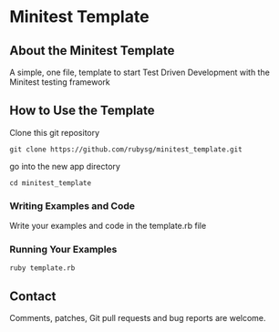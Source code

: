 # Minitest Template

## About the Minitest Template

A simple, one file, template to start Test Driven Development with the Minitest testing framework

## How to Use the Template

Clone this git repository

  	git clone https://github.com/rubysg/minitest_template.git

go into the new app directory

  	cd minitest_template

### Writing Examples and Code

Write your examples and code in the template.rb file

### Running Your Examples

  	ruby template.rb

## Contact

Comments, patches, Git pull requests and bug reports are welcome.
